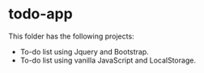 # todo-app

This folder has the following projects:

- To-do list using Jquery and Bootstrap.
- To-do list using vanilla JavaScript and LocalStorage. 
